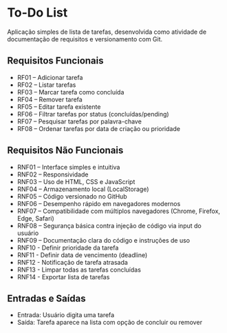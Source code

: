 # To-Do List

Aplicação simples de lista de tarefas, desenvolvida como atividade de documentação de requisitos e versionamento com Git.

## Requisitos Funcionais
- RF01 – Adicionar tarefa
- RF02 – Listar tarefas
- RF03 – Marcar tarefa como concluída
- RF04 – Remover tarefa
- RF05 – Editar tarefa existente
- RF06 – Filtrar tarefas por status (concluídas/pending)
- RF07 – Pesquisar tarefas por palavra-chave
- RF08 – Ordenar tarefas por data de criação ou prioridade

## Requisitos Não Funcionais
- RNF01 – Interface simples e intuitiva
- RNF02 – Responsividade
- RNF03 – Uso de HTML, CSS e JavaScript
- RNF04 – Armazenamento local (LocalStorage)
- RNF05 – Código versionado no GitHub
- RNF06 – Desempenho rápido em navegadores modernos
- RNF07 – Compatibilidade com múltiplos navegadores (Chrome, Firefox, Edge, Safari)
- RNF08 – Segurança básica contra injeção de código via input do usuário
- RNF09 – Documentação clara do código e instruções de uso
- RNF10 - Definir prioridade da tarefa
- RNF11 - Definir data de vencimento (deadline)
- RNF12 - Notificação de tarefa atrasada
- RNF13 - Limpar todas as tarefas concluídas
- RNF14 - Exportar lista de tarefas

## Entradas e Saídas
- Entrada: Usuário digita uma tarefa
- Saída: Tarefa aparece na lista com opção de concluir ou remover

